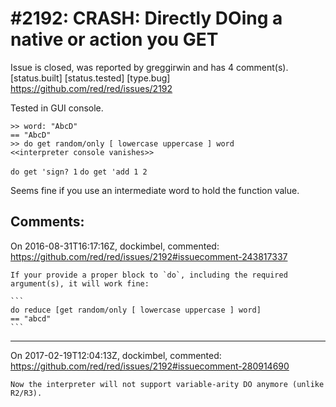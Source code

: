
#2192: CRASH: Directly DOing a native or action you GET
================================================================================
Issue is closed, was reported by greggirwin and has 4 comment(s).
[status.built] [status.tested] [type.bug]
<https://github.com/red/red/issues/2192>

Tested in GUI console.

```
>> word: "AbcD"
== "AbcD"
>> do get random/only [ lowercase uppercase ] word
<<interpreter console vanishes>>
```

`do get 'sign? 1`
`do get 'add 1 2`

Seems fine if you use an intermediate word to hold the function value.



Comments:
--------------------------------------------------------------------------------

On 2016-08-31T16:17:16Z, dockimbel, commented:
<https://github.com/red/red/issues/2192#issuecomment-243817337>

    If your provide a proper block to `do`, including the required argument(s), it will work fine:
    
    ```
    do reduce [get random/only [ lowercase uppercase ] word]
    == "abcd"
    ```

--------------------------------------------------------------------------------

On 2017-02-19T12:04:13Z, dockimbel, commented:
<https://github.com/red/red/issues/2192#issuecomment-280914690>

    Now the interpreter will not support variable-arity DO anymore (unlike R2/R3).

